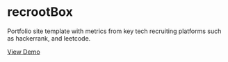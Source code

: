 # recrootBox
Portfolio site template with metrics from key tech recruiting platforms such as hackerrank, and leetcode.

[View Demo](http://trevorhere.github.io/recrootBox)